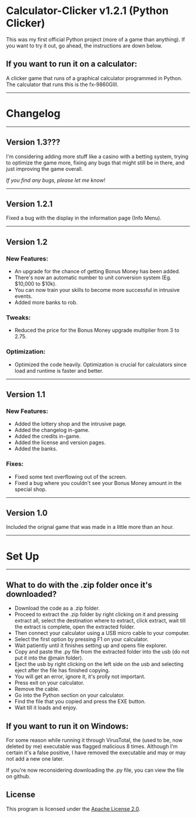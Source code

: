 # Calculator-Clicker v1.2.1 (Python Clicker)

This was my first official Python project (more of a game than anything). If you want to try it out, go ahead, the instructions are down below.

## If you want to run it on a calculator:
A clicker game that runs of a graphical calculator programmed in Python. The calculator that runs this is the fx-9860GIII.

---
# Changelog
---

## Version 1.3???
I'm considering adding more stuff like a casino with a betting system, trying to optimize the game more, fixing any bugs that might still be in there, and just improving the game overall.

_If you find any bugs, please let me know!_

---

## Version 1.2.1
Fixed a bug with the display in the information page (Info Menu).

---

## Version 1.2
### New Features:
- An upgrade for the chance of getting Bonus Money has been added.
- There's now an automatic number to unit conversion system (Eg. $10,000 to $10k).
- You can now train your skills to become more successful in intrusive events.
- Added more banks to rob.

### Tweaks:
- Reduced the price for the Bonus Money upgrade multiplier from 3 to 2.75.

### Optimization:
- Optimized the code heavily. Optimization is crucial for calculators since load and runtime is faster and better.

---

## Version 1.1
### New Features:
- Added the lottery shop and the intrusive page.
- Added the changelog in-game.
- Added the credits in-game.
- Added the license and version pages.
- Added the banks.

### Fixes:
- Fixed some text overflowing out of the screen.
- Fixed a bug where you couldn't see your Bonus Money amount in the special shop.

---

## Version 1.0
Included the orignal game that was made in a little more than an hour.

---
# Set Up
---

## What to do with the .zip folder once it's downloaded?
- Download the code as a .zip folder.
- Proceed to extract the .zip folder by right clicking on it and pressing extract all, select the destination where to extract, click extract, wait till the extract is complete, open the extracted folder.
- Then connect your calculator using a USB micro cable to your computer.
- Select the first option by pressing F1 on your calculator.
- Wait patiently until it finishes setting up and opens file explorer.
- Copy and paste the .py file from the extracted folder into the usb (do not put it into the @main folder).
- Eject the usb by right clicking on the left side on the usb and selecting eject after the file has finished copying.
- You will get an error, ignore it, it's prolly not important.
- Press exit on your calculator.
- Remove the cable.
- Go into the Python section on your calculator.
- Find the file that you copied and press the EXE button.
- Wait till it loads and enjoy.

## If you want to run it on Windows:
For some reason while running it through VirusTotal, the (used to be, now deleted by me) executable was flagged malicious 8 times. 
Although I'm certain it's a false positive, I have removed the executable and may or may not add a new one later.

If you're now reconsidering downloading the .py file, you can view the file on github.

## License 

This program is licensed under the [Apache License 2.0](LICENSE).
